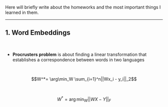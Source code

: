 Here will briefly write about the homeworks and the most important things I learned in them.

---

## 1. Word Embeddings

<br>

- **Procrusters problem** is about finding a linear transformation that establishes a correspondence between words in two languages

<br>

$$W^*= \arg\min_W \sum_{i=1}^n||Wx_i - y_i||_2$$

<br>

$$W^*= \arg\min_W ||WX - Y||_F$$

